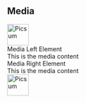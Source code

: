 <h2 id="Media">Media</h2>
<div class="terminal-media">
    <div class="terminal-media-left">
        <div class="terminal-avatarholder"><img width="50" height="50" src="https://picsum.photos/50/50?random&mediaLeft" alt="Picsum"></div>
    </div>
    <div class="terminal-media-body">
        <div class="terminal-media-heading">Media Left Element</div>
        <div class="terminal-media-content">This is the media content</div>
    </div>
</div>
<div class="terminal-media">
    <div class="terminal-media-body">
        <div class="terminal-media-heading">Media Right Element</div>
        <div class="terminal-media-content">This is the media content</div>
    </div>
    <div class="terminal-media-right">
        <div class="terminal-avatarholder"><img width="50" height="50" src="https://picsum.photos/50/50?random&mediaRight" alt="Picsum"></div>
    </div>
</div>